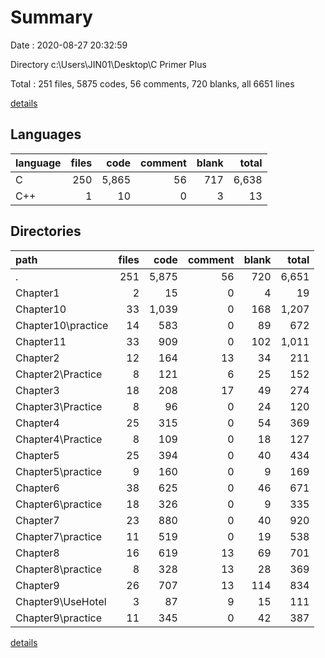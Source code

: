 # Summary

Date : 2020-08-27 20:32:59

Directory c:\Users\JIN01\Desktop\C Primer Plus

Total : 251 files,  5875 codes, 56 comments, 720 blanks, all 6651 lines

[details](details.md)

## Languages
| language | files | code | comment | blank | total |
| :--- | ---: | ---: | ---: | ---: | ---: |
| C | 250 | 5,865 | 56 | 717 | 6,638 |
| C++ | 1 | 10 | 0 | 3 | 13 |

## Directories
| path | files | code | comment | blank | total |
| :--- | ---: | ---: | ---: | ---: | ---: |
| . | 251 | 5,875 | 56 | 720 | 6,651 |
| Chapter1 | 2 | 15 | 0 | 4 | 19 |
| Chapter10 | 33 | 1,039 | 0 | 168 | 1,207 |
| Chapter10\practice | 14 | 583 | 0 | 89 | 672 |
| Chapter11 | 33 | 909 | 0 | 102 | 1,011 |
| Chapter2 | 12 | 164 | 13 | 34 | 211 |
| Chapter2\Practice | 8 | 121 | 6 | 25 | 152 |
| Chapter3 | 18 | 208 | 17 | 49 | 274 |
| Chapter3\Practice | 8 | 96 | 0 | 24 | 120 |
| Chapter4 | 25 | 315 | 0 | 54 | 369 |
| Chapter4\Practice | 8 | 109 | 0 | 18 | 127 |
| Chapter5 | 25 | 394 | 0 | 40 | 434 |
| Chapter5\practice | 9 | 160 | 0 | 9 | 169 |
| Chapter6 | 38 | 625 | 0 | 46 | 671 |
| Chapter6\practice | 18 | 326 | 0 | 9 | 335 |
| Chapter7 | 23 | 880 | 0 | 40 | 920 |
| Chapter7\practice | 11 | 519 | 0 | 19 | 538 |
| Chapter8 | 16 | 619 | 13 | 69 | 701 |
| Chapter8\practice | 8 | 328 | 13 | 28 | 369 |
| Chapter9 | 26 | 707 | 13 | 114 | 834 |
| Chapter9\UseHotel | 3 | 87 | 9 | 15 | 111 |
| Chapter9\practice | 11 | 345 | 0 | 42 | 387 |

[details](details.md)